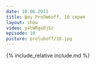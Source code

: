 ```yaml
---
date: 10.06.2011
title: Шоу ProЛюбoff, 10 серия
layout: show
video: y4tWRgoDjSc
episode: 10
picture: proluboff/10.jpg
---
```


{% include_relative include.md %}
